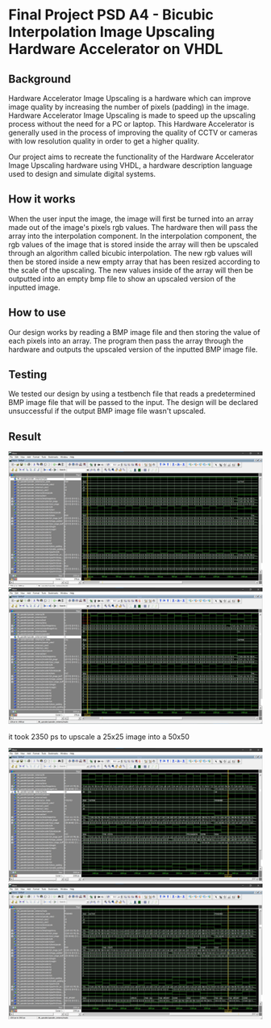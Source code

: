 # Final Project PSD A4 - Bicubic Interpolation Image Upscaling Hardware Accelerator on VHDL

## Background

Hardware Accelerator Image Upscaling is a hardware which can improve image quality by increasing the number of pixels (padding) in the image. Hardware Accelerator Image Upscaling is made to speed up the upscaling process without the need for a PC or laptop. This Hardware Accelerator is generally used in the process of improving the quality of CCTV or cameras with low resolution quality in order to get a higher quality.

Our project aims to recreate the functionality of the Hardware Accelerator Image Upscaling hardware using VHDL, a hardware description language used to design and simulate digital systems.

## How it works

When the user input the image, the image will first be turned into an array made out of the image's pixels rgb values. The hardware then will pass the array into the interpolation component. In the interpolation component, the rgb values of the image that is stored inside the array will then be upscaled through an algorithm called bicubic interpolation. The new rgb values will then be stored inside a new empty array that has been resized according to the scale of the upscaling. The new values inside of the array will then be outputted into an empty bmp file to show an upscaled version of the inputted image.

## How to use

Our design works by reading a BMP image file and then storing the value of each pixels into an array. The program then pass the array through the hardware and outputs the upscaled version of the inputted BMP image file.

## Testing

We tested our design by using a testbench file that reads a predetermined BMP image file that will be passed to the input. The design will be declared unsuccessful if the output BMP image file wasn't upscaled.

## Result
![alt text](https://github.com/Jordinia/Bicubic-Interpolation/blob/main/ScreenshotWave1.jpg?raw=true)
![alt text](https://github.com/Jordinia/Bicubic-Interpolation/blob/main/ScreenshotWave2.jpg?raw=true)

it took 2350 ps to upscale a 25x25 image into a 50x50

![alt text](https://github.com/Jordinia/Bicubic-Interpolation/blob/main/ScreenshotWave3.jpg?raw=true)
![alt text](https://github.com/Jordinia/Bicubic-Interpolation/blob/main/ScreenshotWave4.jpg?raw=true)
